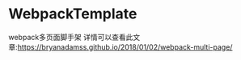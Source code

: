 # WebpackTemplate
webpack多页面脚手架
详情可以查看此文章:https://bryanadamss.github.io/2018/01/02/webpack-multi-page/
